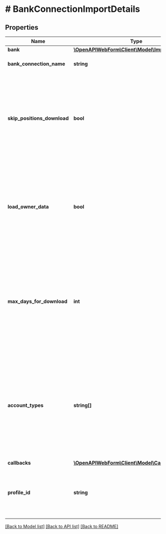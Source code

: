 # # BankConnectionImportDetails

## Properties

Name | Type | Description | Notes
------------ | ------------- | ------------- | -------------
**bank** | [**\OpenAPIWebForm\Client\Model\ImportBankDetails**](ImportBankDetails.md) |  | [optional]
**bank_connection_name** | **string** | Custom name for the bank connection | [optional]
**skip_positions_download** | **bool** | Whether to skip the download of transactions and securities or not. This parameter refers to the same parameter of the \&quot;Import a new bank connection\&quot; service in the finAPI Access API. | [optional] [default to false]
**load_owner_data** | **bool** | Whether to load information about the bank connection owner(s). This parameter refers to the same parameter of the \&quot;Import a new bank connection\&quot; service in the finAPI Access API. | [optional] [default to false]
**max_days_for_download** | **int** | Defines the limit of how many days of the transaction history will be requested from the bank. This parameter refers to the same parameter of the \&quot;Import a new bank connection\&quot; service in the finAPI Access API. | [optional] [default to 0]
**account_types** | **string[]** | A set of account types that are considered for the import. If no values is given, then all accounts will be imported. This parameter refers to the same parameter of the \&quot;Import a new bank connection\&quot; service in the finAPI Access API. | [optional]
**callbacks** | [**\OpenAPIWebForm\Client\Model\Callbacks**](Callbacks.md) |  | [optional]
**profile_id** | **string** | The profile to be applied to the web form.&lt;br/&gt;This will overwrite the default profile, if such a profile exists. | [optional]

[[Back to Model list]](../../README.md#models) [[Back to API list]](../../README.md#endpoints) [[Back to README]](../../README.md)
